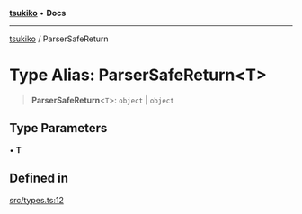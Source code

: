 [**tsukiko**](../README.md) • **Docs**

***

[tsukiko](../README.md) / ParserSafeReturn

# Type Alias: ParserSafeReturn\<T\>

> **ParserSafeReturn**\<`T`\>: `object` \| `object`

## Type Parameters

• **T**

## Defined in

[src/types.ts:12](https://github.com/BIYUEHU/tsukiko/blob/eb4b04a16e9c40909bed9d6503bd49914851f300/src/types.ts#L12)
